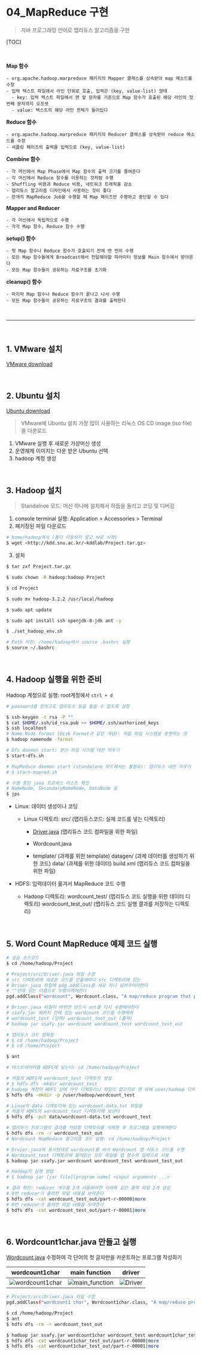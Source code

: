 # 04_MapReduce 구현

>  자바 프로그래밍 언어로 맵리듀스 알고리즘을 구현

[TOC]

<br>

**Map 함수**

```
- org.apache.hadoop.marpreduce 패키지의 Mapper 클래스를 상속받아 map 메소드를 수정
- 입력 텍스트 파일에서 라인 단위로 호출, 입력은 (key, value-list) 형태
  - key: 입력 텍스트 파일에서 맨 앞 문자를 기준으로 Map 함수가 호출된 해당 라인의 첫 번째 문자까지 오프셋
  - value: 텍스트의 해당 라인 전체가 들어있다
```

**Reduce 함수**

```
- org.apache.hadoop.marpreduce 패키지의 Reducer 클래스를 상속받아 reduce 메소드를 수정
- 셔플링 페이즈의 출력을 입력으로 (key, value-list)
```

**Combine 함수**

```
- 각 머신에서 Map Phase에서 Map 함수의 출력 크기를 줄여준다
- 각 머신에서 Reduce 함수를 이용하는 것처럼 수행
- Shuffling 비용과 Reduce 비용, 네트워크 트래픽을 감소
- 맵리듀스 알고리즘 디자인에서 사용하는 것이 좋다
- 한개의 MapReduce Job을 수행할 때 Map 페이즈만 수행하고 중단할 수 있다
```

**Mapper and Reducer**

```
- 각 머신에서 독립적으로 수행
- 각각 Map 함수, Reduce 함수 수행
```

**setup() 함수**

```
- 첫 Map 함수나 Reduce 함수가 호출되기 전에 맨 먼저 수행
- 모든 Map 함수들에게 Broadcast해서 전달해야할 파라미터 정보를 Main 함수에서 받아온다
- 모든 Map 함수들이 공유하는 자료구조를 초기화
```

**cleanup() 함수**

```
- 마지막 Map 함수나 Reduce 함수가 끝나고 나서 수행
- 모든 Map 함수들이 공유하는 자료구조의 결과를 출력한다
```

<br>

---

<br>

## 1. VMware 설치

[VMware download](https://www.vmware.com/products/workstation-player.html)

<br>

## 2. Ubuntu 설치

[Ubuntu download](https://ubuntu.com/download/desktop)

> VMware에 Ubuntu 설치 가장 많이 사용하는 리눅스 OS CD image (iso file)을 다운로드

1. VMware 실행 후 새로운 가상머신 생성
2. 운영체제 이미지는 다운 받은 Ubuntu 선택
3. hadoop 계정 생성

<br>

## 3. Hadoop 설치

> Standalnoe 모드: 머신 하나에 설치해서 하둡을 돌리고 코딩 및 디버깅

1. console terminal 실행: Application > Accessories > Terminal
2. 패키징된 파일 다운로드

```bash
# home/hadoop에서 (폴더 이동하지 말고 바로 시작)
$ wget <http://kdd.snu.ac.kr/~kddlab/Project.tar.gz>
```

3. 설치

```bash
$ tar zxf Project.tar.gz

$ sudo chown -R hadoop:hadoop Project

$ cd Project

$ sudo mv hadoop-3.2.2 /usr/local/hadoop

$ sudo apt update

$ sudo apt install ssh openjdk-8-jdk ant -y

$ ./set_hadoop_env.sh

# Path 지정: /home/hadoop에서 source .bashrc 실행
$ source ~/.bashrc
```

<br>

## 4. Hadoop 실행을 위한 준비

Hadoop 계정으로 실행: root계정에서 `ctrl + d`

```bash
# password를 안치고도 맵리듀스 등을 돌릴 수 있도록 설정

$ ssh-keygen -t rsa -P ""
$ cat $HOME/.ssh/id_rsa.pub >> $HOME/.ssh/authorized_keys
$ ssh localhost
# Name Node format (Disk Format과 같은 개념): 하둡 파일 시스템을 포맷하는 것
$ hadoop namenode -format

# Dfs daemon start: 분산 파일 시스템 데몬 띄우기
$ start-dfs.sh

# MapReduce daemon start (standalone 모드에서는 불필요): 맵리듀스 데몬 띄우기
# $ start-mapred.sh

# 수행 중인 java 프로세스 리스트 확인 
# NameNode, SecondaryNameNode, DataNode 등 
$ jps
```

- Linux: 데이터 생성이나 코딩

  - Linux 디렉토리: src/ (맵리듀스코드: 실제 코드를 넣는 디렉토리)

    - [Driver.java](http://driver.java) (맵리듀스 코드 컴파일을 위한 파일)
    - Wordcount.java

    - template/ (과제를 위한 template) datagen/ (과제 데이터를 생성하기 위한 코드) data/ (과제를 위한 데이터) build.xml (맵리듀스 코드 컴파일을 위한 파일)

- HDFS: 입력데이터 옮겨서 MapReduce 코드 수행

  - Hadoop 디렉토리: wordcount_test/ (맵리듀스 코드 실행을 위한 데이터 디렉토리) wordcount_test_out/ (맵리듀스 코드 실행 결과를 저장하는 디렉토리)

<br>

## 5. Word Count MapReduce 예제 코드 실행

```bash
# 실습 소스코드
$ cd /home/hadoop/Project

# Project/src/Driver.java 파일 수정
# src 디렉토리에 새로운 코드를 만들때마다 src 디렉토리에 있는 
# Driver.java 파일에 pdg.addClass를 새로 하나 넣어주어야한다
# ""안에 있는 이름으로 수행시켜야한다
pgd.addClass("wordcount", Wordcount.class, "A map/reduce program that perform word counting.");

# Driver.java 파일이 바뀌면 반드시 ant를 다시 수행해야한다
# ssafy.jar 패키지 안에 있는 wordcount 코드를 수행해줘
# wordcount_test (입력) wordcount_test_out (출력)
# hadoop jar ssafy.jar wordcount wordcount_test wordcount_test_out

# 맵리듀스 코드 컴파일
# $ cd /home/hadoop/Project
# $ cd /home/Project

$ ant
```

```bash
# 테스트데이터를 HDFS에 넣는다: cd /home/hadoop/Project

# 하둡의 HDFS에 wordcount_test 디렉토리 생성
# $ hdfs dfs -mkdir wordcount_test
# hadoop 계정의 HDFS 상에 아무 디렉토리나 파일이 없으므로 맨 위에 user/hadoop 디렉토리를 생성한 후 진행
$ hdfs dfs -mkdir -p /user/hadoop/wordcount_test

# Linux의 data 디렉토리에 있는 wordcount-data.txt 파일을
# 하둡의 HDFS의 wordcount_test 디렉토리에 보낸다
$ hdfs dfs -put data/wordcount-data.txt wordcount_test

# 맵리듀스 프로그램이 결과를 저장할 디렉토리를 삭제한 후 프로그램을 실행해야한다
$ hdfs dfs -rm -r wordcount_test_out
# Wordcount MapReduce 알고리즘 코드 실행: cd /home/hadoop/Project

# Drvier.java에 표시한대로 wordcount를 써서 Wordcount 맵 리듀스 코드를 수행
# Wordcount_test 디렉토리에 들어있는 모든 파일을 맵 함수의 입력으로 사용
$ hadoop jar ssafy.jar wordcount wordcount_test wordcount_test_out

# Hadoop의 실행 방법
# $ hadoop jar [jar file][program name] <input arguments ...>

# 결과 확인: reducer 개수를 2개 사용하려면 아래와 같은 출력 파일 2개 생성
# 0번 reducer가 출력한 파일 내용을 보여준다
$ hdfs dfs -cat wordcount_test_out/part-r-00000|more
# 0번 reducer가 출력한 파일 내용을 보여준다
$ hdfs dfs -cat wordcount_test_out/part-r-00001|more
```

<br>

## 6. Wordcount1char.java 만들고 실행

[Wordcount.java](http://wordcount.java) 수정하여 각 단어의 첫 글자만을 카운트하는 프로그램 작성하기

| wordcount1char                                   | main function                                  | driver                           |
| ------------------------------------------------ | ---------------------------------------------- | -------------------------------- |
| ![wordcount1char](과제결과물/wordcount1char.png) | ![main_function](과제결과물/main_function.png) | ![Driver](과제결과물/Driver.png) |

```bash
# Project/src/Driver.java 파일 수정
pgd.addClass("wordcount1 char", Wordcount1char.class, "A map/reduce program that counts 1st character of words in the input files.");

$ cd /home/hadoop/Project
$ ant
$ hdfs dfs -rm -r wordcount_test_out

$ hadoop jar ssafy.jar wordcount1char wordcount_test wordcount1char_test_out
$ hdfs dfs -cat wordcount1char_test_out/part-r-00000|more
$ hdfs dfs -cat wordcount1char_test_out/part-r-00001|more
```

